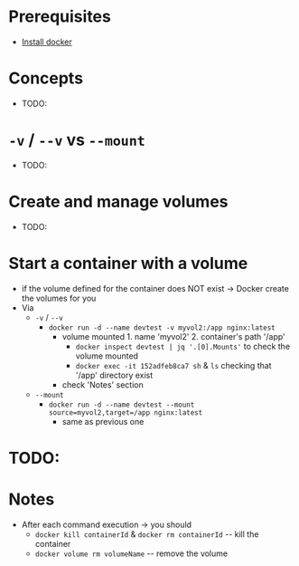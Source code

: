 # Prerequisites
* [Install docker](https://docs.docker.com/get-docker/)

# Concepts
* TODO:

# `-v` / `--v` vs `--mount`
* TODO:

# Create and manage volumes
* TODO:

# Start a container with a volume
* if the volume defined for the container does NOT exist -> Docker create the volumes for you
* Via
  * `-v` / `--v`
    * `docker run -d --name devtest -v myvol2:/app nginx:latest`
      * volume mounted 1. name 'myvol2' 2. container's path '/app'
        * `docker inspect devtest | jq '.[0].Mounts'` to check the volume mounted
        * `docker exec -it 152adfeb8ca7 sh` & `ls` checking that '/app' directory exist
      * check 'Notes' section
  * `--mount`
    * `docker run -d --name devtest --mount source=myvol2,target=/app nginx:latest`
      * same as previous one

# TODO:

# Notes
* After each command execution -> you should
  * `docker kill containerId` & `docker rm containerId` -- kill the container 
  * `docker volume rm volumeName` -- remove the volume 
